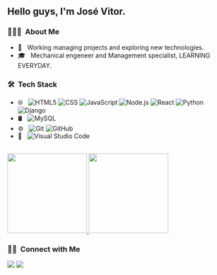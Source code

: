 <h2> Hello guys, I'm José Vitor.</h2>

<h3> 👨🏻‍💻 &nbsp;About Me </h3>

- 🤔 &nbsp; Working managing projects and exploring new technologies.
- 🎓 &nbsp; Mechanical engeneer and Management specialist, LEARNING EVERYDAY.

<h3> 🛠 &nbsp;Tech Stack</h3>

- 🌐 &nbsp;
  ![HTML5](https://img.shields.io/badge/-HTML5-333333?style=flat&logo=HTML5)
  ![CSS](https://img.shields.io/badge/-CSS-333333?style=flat&logo=CSS3&logoColor=1572B6)
  ![JavaScript](https://img.shields.io/badge/-JavaScript-333333?style=flat&logo=javascript)
  ![Node.js](https://img.shields.io/badge/-Node.js-333333?style=flat&logo=node.js)
  ![React](https://img.shields.io/badge/-React-333333?style=flat&logo=react)
  ![Python](https://img.shields.io/badge/-Python-05122A?style=flat&logo=python)
  ![Django](https://img.shields.io/badge/-Django-05122A?style=flat&logo=django&logoColor=092E20)
- 🛢 &nbsp;
  ![MySQL](https://img.shields.io/badge/-MySQL-333333?style=flat&logo=mysql)
- ⚙️ &nbsp;
  ![Git](https://img.shields.io/badge/-Git-333333?style=flat&logo=git)
  ![GitHub](https://img.shields.io/badge/-GitHub-333333?style=flat&logo=github)
- 🔧 &nbsp;
  ![Visual Studio Code](https://img.shields.io/badge/-Visual%20Studio%20Code-333333?style=flat&logo=visual-studio-code&logoColor=007ACC)

<br/>

<a href="https://github.com/josevitordaltoe">
  <img height="180em" src="https://github-readme-stats.vercel.app/api?username=josevitordaltoe&theme=buefy&show_icons=true" />
  <img height="180em" src="https://github-readme-stats.vercel.app/api/top-langs/?username=josevitordaltoe&theme=buefy&layout=compact" />
</a>

<br/>

<h3> 🤝🏻 &nbsp;Connect with Me </h3>

<p align="left">
<a href="https://www.linkedin.com/in/jos%C3%A9-vitor-dal-to%C3%A9-junior-b39739b3"><img src="https://img.shields.io/badge/-Jos%C3%A9%20Vitor%20Dal%20to%C3%A9%20Junior-0077B5?style=flat&logo=Linkedin&logoColor=white"/></a>
<a href="mailto:josevitordaltoe@gmail.com"><img src="https://img.shields.io/badge/-josevitordaltoe@gmail.com-D14836?style=flat&logo=Gmail&logoColor=white"/></a>
</p>
